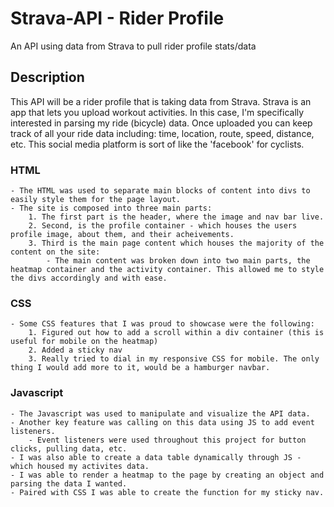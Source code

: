 # Strava-API - Rider Profile

An API using data from Strava to pull rider profile stats/data

## Description

This API will be a rider profile that is taking data from Strava. Strava is an app that lets you upload workout activities. In this case, I'm specifically interested in parsing my ride (bicycle) data. Once uploaded you can keep track of all your ride data including: time, location, route, speed, distance, etc. This social media platform is sort of like the 'facebook' for cyclists.


### HTML

    - The HTML was used to separate main blocks of content into divs to easily style them for the page layout.
    - The site is composed into three main parts:
        1. The first part is the header, where the image and nav bar live.
        2. Second, is the profile container - which houses the users profile image, about them, and their acheivements.
        3. Third is the main page content which houses the majority of the content on the site:
            - The main content was broken down into two main parts, the heatmap container and the activity container. This allowed me to style the divs accordingly and with ease. 

### CSS

    - Some CSS features that I was proud to showcase were the following:
        1. Figured out how to add a scroll within a div container (this is useful for mobile on the heatmap)
        2. Added a sticky nav
        3. Really tried to dial in my responsive CSS for mobile. The only thing I would add more to it, would be a hamburger navbar.

### Javascript

    - The Javascript was used to manipulate and visualize the API data.
    - Another key feature was calling on this data using JS to add event listeners.
        - Event listeners were used throughout this project for button clicks, pulling data, etc.
    - I was also able to create a data table dynamically through JS - which housed my activites data.
    - I was able to render a heatmap to the page by creating an object and parsing the data I wanted.
    - Paired with CSS I was able to create the function for my sticky nav.